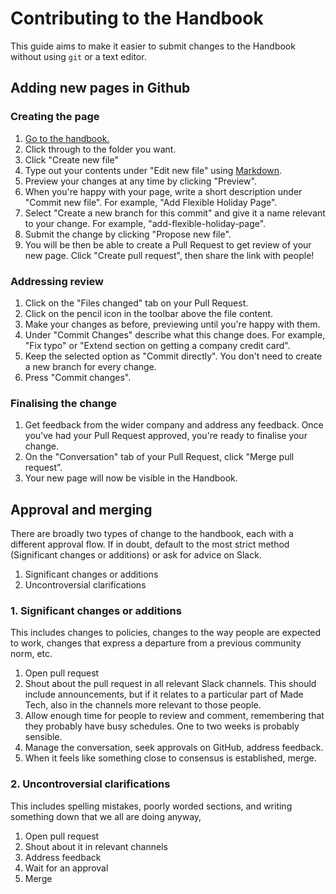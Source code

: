 # Contributing to the Handbook

This guide aims to make it easier to submit changes to the Handbook without using `git` or a text editor.

## Adding new pages in Github

### Creating the page

1. [Go to the handbook.](https://github.com/madetech/handbook)
2. Click through to the folder you want.
3. Click "Create new file"
4. Type out your contents under "Edit new file" using [Markdown](https://guides.github.com/features/mastering-markdown/).
5. Preview your changes at any time by clicking "Preview".
6. When you're happy with your page, write a short description under "Commit new file". For example, "Add Flexible Holiday Page".
7. Select "Create a new branch for this commit" and give it a name relevant to your change. For example, "add-flexible-holiday-page".
8. Submit the change by clicking "Propose new file".
9. You will be then be able to create a Pull Request to get review of your new page. Click "Create pull request", then share the link with people!

### Addressing review

1. Click on the "Files changed" tab on your Pull Request.
2. Click on the pencil icon in the toolbar above the file content.
3. Make your changes as before, previewing until you're happy with them.
4. Under "Commit Changes" describe what this change does. For example, "Fix typo" or "Extend section on getting a company credit card".
5. Keep the selected option as "Commit directly". You don't need to create a new branch for every change.
6. Press "Commit changes".

### Finalising the change

1. Get feedback from the wider company and address any feedback. Once you've had your Pull Request approved, you're ready to finalise your change.
2. On the "Conversation" tab of your Pull Request, click "Merge pull request".
3. Your new page will now be visible in the Handbook.

## Approval and merging

There are broadly two types of change to the handbook, each with a different approval flow.
If in doubt, default to the most strict method (Significant changes or additions) or ask for advice on Slack.

1. Significant changes or additions
2. Uncontroversial clarifications


### 1. Significant changes or additions

This includes changes to policies, changes to the way people are expected to work, changes that express a departure from a previous community norm, etc.

1. Open pull request
2. Shout about the pull request in all relevant Slack channels. This should include announcements, but if it relates to a particular part of Made Tech, also in
the channels more relevant to those people.
3. Allow enough time for people to review and comment, remembering that they probably have busy schedules. One to two weeks is probably sensible.
4. Manage the conversation, seek approvals on GitHub, address feedback.
5. When it feels like something close to consensus is established, merge.

### 2. Uncontroversial clarifications

This includes spelling mistakes, poorly worded sections, and writing something down that we all are doing anyway,

1. Open pull request
2. Shout about it in relevant channels
3. Address feedback
4. Wait for an approval
5. Merge
